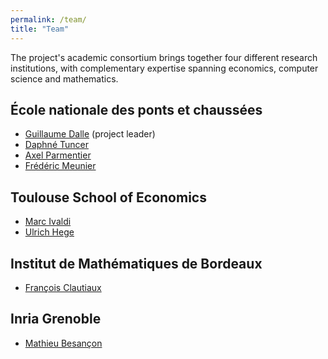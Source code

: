 ```yaml
---
permalink: /team/
title: "Team"
---
```


The project's academic consortium brings together four different research institutions, with complementary expertise spanning economics, computer science and mathematics.

## École nationale des ponts et chaussées

- [Guillaume Dalle](https://gdalle.github.io/) (project leader)
- [Daphné Tuncer](http://dtuncer.com/)
- [Axel Parmentier](https://axelparmentier.github.io/)
- [Frédéric Meunier](https://cermics.enpc.fr/~meuniefr/)

## Toulouse School of Economics

- [Marc Ivaldi](https://www.tse-fr.eu/fr/people/marc-ivaldi)
- [Ulrich Hege](https://www.tse-fr.eu/people/ulrich-hege)

## Institut de Mathématiques de Bordeaux

- [François Clautiaux](https://www.math.u-bordeaux.fr/~fclautia/)

## Inria Grenoble

- [Mathieu Besançon](https://matbesancon.xyz/)